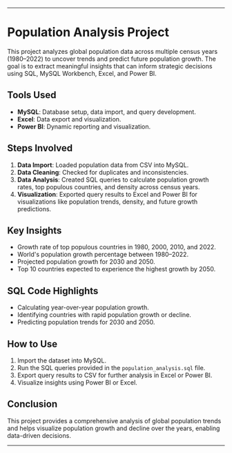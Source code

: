




---

# Population Analysis Project

This project analyzes global population data across multiple census years (1980–2022) to uncover trends and predict future population growth. The goal is to extract meaningful insights that can inform strategic decisions using SQL, MySQL Workbench, Excel, and Power BI.

## Tools Used
- **MySQL**: Database setup, data import, and query development.
- **Excel**: Data export and visualization.
- **Power BI**: Dynamic reporting and visualization.

## Steps Involved
1. **Data Import**: Loaded population data from CSV into MySQL.
2. **Data Cleaning**: Checked for duplicates and inconsistencies.
3. **Data Analysis**: Created SQL queries to calculate population growth rates, top populous countries, and density across census years.
4. **Visualization**: Exported query results to Excel and Power BI for visualizations like population trends, density, and future growth predictions.

## Key Insights
- Growth rate of top populous countries in 1980, 2000, 2010, and 2022.
- World's population growth percentage between 1980–2022.
- Projected population growth for 2030 and 2050.
- Top 10 countries expected to experience the highest growth by 2050.

## SQL Code Highlights
- Calculating year-over-year population growth.
- Identifying countries with rapid population growth or decline.
- Predicting population trends for 2030 and 2050.

## How to Use
1. Import the dataset into MySQL.
2. Run the SQL queries provided in the `population_analysis.sql` file.
3. Export query results to CSV for further analysis in Excel or Power BI.
4. Visualize insights using Power BI or Excel.

## Conclusion
This project provides a comprehensive analysis of global population trends and helps visualize population growth and decline over the years, enabling data-driven decisions.

---

